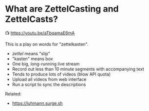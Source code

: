 # What are ZettelCasting and ZettelCasts?

📺 https://youtu.be/aTbqamaE6mA

This is a play on words for "zettelkasten".

* *zettel* means "slip"
* "kasten" means box
* One big, long-running live stream
* Record out less than 10 minute segments with accompanying text
* Tends to produce lots of videos (blow API quota)
* Upload all videos from web interface
* Run a script to sync the descriptions

Related:

* <https://luhmann.surge.sh>
